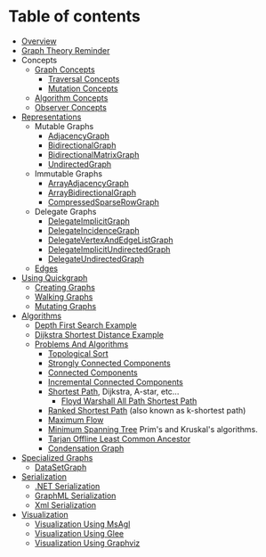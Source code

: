 # Table of contents

* [Overview](Overview.md)
* [Graph Theory Reminder](Graph-Theory-Reminder)
* Concepts
  * [Graph Concepts](Graph-Concepts)
    * [Traversal Concepts](Traversal-Concepts)
    * [Mutation Concepts](Mutation-Concepts)
  * [Algorithm Concepts](Algorithm-Concepts)
  * [Observer Concepts](Observer-Concepts)
* [Representations](Representations)
  * Mutable Graphs
    * [AdjacencyGraph](AdjacencyGraph)
    * [BidirectionalGraph](BidirectionalGraph)
    * [BidirectionalMatrixGraph](BidirectionalMatrixGraph)
    * [UndirectedGraph](UndirectedGraph)
  * Immutable Graphs
    * [ArrayAdjacencyGraph](ArrayAdjacencyGraph)
    * [ArrayBidirectionalGraph](ArrayBidirectionalGraph)
    * [CompressedSparseRowGraph](CompressedSparseRowGraph)
  * Delegate Graphs
    * [DelegateImplicitGraph](DelegateImplicitGraph)
    * [DelegateIncidenceGraph](DelegateIncidenceGraph)
    * [DelegateVertexAndEdgeListGraph](DelegateVertexAndEdgeListGraph)
    * [DelegateImplicitUndirectedGraph](DelegateImplicitUndirectedGraph)
    * [DelegateUndirectedGraph](DelegateUndirectedGraph)
  * [Edges](Edges)
* [Using Quickgraph](Using-Quickgraph)
  * [Creating Graphs](Creating-Graphs)
  * [Walking Graphs](Walking-Graphs)
  * [Mutating Graphs](Mutating-Graphs)
* [Algorithms](Algorithms)
  * [Depth First Search Example](Depth-First-Search-Example)
  * [Dijkstra Shortest Distance Example](Dijkstra-Shortest-Distance-Example)
  * [Problems And Algorithms](Problems-And-Algorithms)
    * [Topological Sort](Topological-Sort)
    * [Strongly Connected Components](Strongly-Connected-Components)
    * [Connected Components](Connected-Components)
    * [Incremental Connected Components](Incremental-Connected-Components)
    * [Shortest Path](Shortest-Path), Dijkstra, A-star, etc...
      * [Floyd Warshall All Path Shortest Path](Floyd-Warshall-All-Path-Shortest-Path)
    * [Ranked Shortest Path](Ranked-Shortest-Path) (also known as k-shortest path)
    * [Maximum Flow](Maximum-Flow)
    * [Minimum Spanning Tree](Minimum-Spanning-Tree) Prim's and Kruskal's algorithms.
    * [Tarjan Offline Least Common Ancestor](Tarjan-Offline-Least-Common-Ancestor)
    * [Condensation Graph](Condensation-Graph)
* [Specialized Graphs](Specialized-Graphs)
  * [DataSetGraph](DataSetGraph)
* [Serialization](Serialization)
  * [.NET Serialization](.NET-Serialization)
  * [GraphML Serialization](GraphML-Serialization)
  * [Xml Serialization](Xml-Serialization)
* [Visualization](Visualization)
  * [Visualization Using MsAgl](Visualization-Using-MsAgl)
  * [Visualization Using Glee](Visualization-Using-Glee)
  * [Visualization Using Graphviz](Visualization-Using-Graphviz)